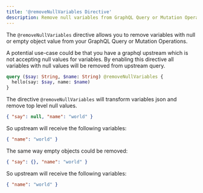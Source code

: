 ```yaml
---
title: '@removeNullVariables Directive'
description: Remove null variables from GraphQL Query or Mutation Operations
---
```


The `@removeNullVariables` directive allows you to remove variables with null or empty object value from your GraphQL Query or Mutation Operations.

A potential use-case could be that you have a graphql upstream which is not accepting null values for variables.
By enabling this directive all variables with null values will be removed from upstream query.

```graphql
query ($say: String, $name: String) @removeNullVariables {
  hello(say: $say, name: $name)
}
```

The directive `@removeNullVariables` will transform variables json and remove top level null values.

```json
{ "say": null, "name": "world" }
```

So upstream will receive the following variables:

```json
{ "name": "world" }
```

The same way empty objects could be removed:

```json
{ "say": {}, "name": "world" }
```

So upstream will receive the following variables:

```json
{ "name": "world" }
```
